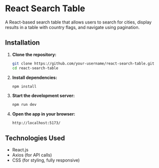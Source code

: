 # React Search Table

A React-based search table that allows users to search for cities, display results in a table with country flags, and navigate using pagination.

## **Installation**

1. **Clone the repository:**

   ```bash
   git clone https://github.com/your-username/react-search-table.git
   cd react-search-table
   ```

2. **Install dependencies:**

   ```bash
   npm install
   ```

3. **Start the development server:**

   ```bash
   npm run dev
   ```

4. **Open the app in your browser:**
   ```
   http://localhost:5173/
   ```



## Technologies Used

- React.js
- Axios (for API calls)
- CSS (for styling, fully responsive)



